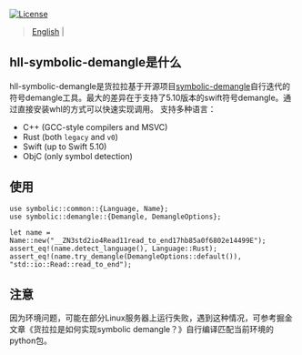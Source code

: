 [![License](https://img.shields.io/badge/License-Apache%202.0-orange.svg)](https://raw.githubusercontent.com/HuolalaTech/hll-symbolic-demangle/master/LICENSE) 

> [English](https://github.com/huolalatech/hll-symbolic-demangle/blob/master/README.md) | 

## hll-symbolic-demangle是什么

hll-symbolic-demangle是货拉拉基于开源项目[symbolic-demangle](https://github.com/getsentry/symbolic/blob/master/symbolic-demangle/README.md)自行迭代的符号demangle工具。最大的差异在于支持了5.10版本的swift符号demangle。通过直接安装whl的方式可以快速实现调用。
支持多种语言：

* C++ (GCC-style compilers and MSVC)
* Rust (both `legacy` and `v0`)
* Swift (up to Swift 5.10)
* ObjC (only symbol detection)

## 使用

```
use symbolic::common::{Language, Name};
use symbolic::demangle::{Demangle, DemangleOptions};

let name = Name::new("__ZN3std2io4Read11read_to_end17hb85a0f6802e14499E");
assert_eq!(name.detect_language(), Language::Rust);
assert_eq!(name.try_demangle(DemangleOptions::default()), "std::io::Read::read_to_end");
```


## 注意

因为环境问题，可能在部分Linux服务器上运行失败，遇到这种情况，可参考掘金文章《货拉拉是如何实现symbolic demangle？》自行编译匹配当前环境的python包。
